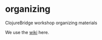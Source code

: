 organizing
==========

ClojureBridge workshop organizing materials

We use the [wiki](https://github.com/ClojureBridge/organizing/wiki) here. 

